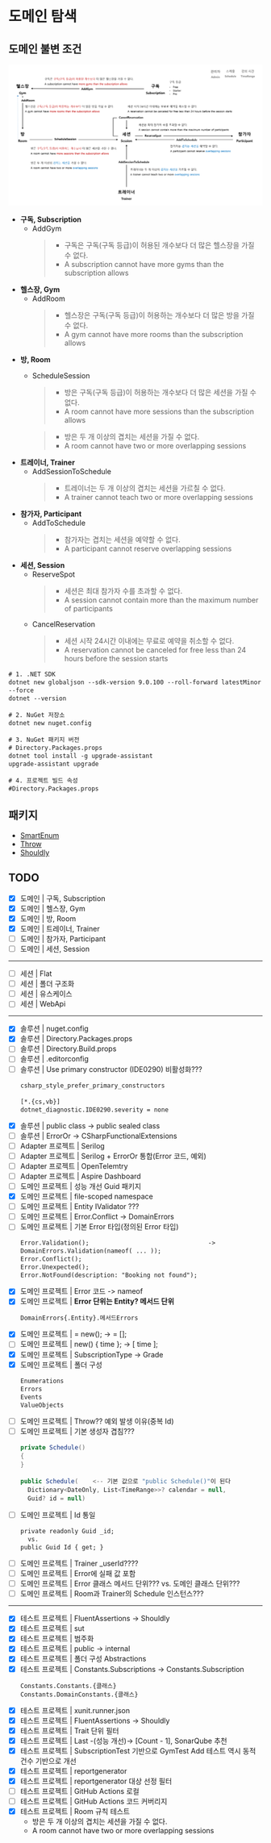 # 도메인 탐색

## 도메인 불변 조건

![](./.images/Invariants.png)

- **구독, Subscription**
  - AddGym
    > - 구독은 구독(구독 등급)이 허용된 개수보다 더 많은 헬스장을 가질 수 없다.
    > - A subscription cannot have more gyms than the subscription allows
- **헬스장, Gym**
  - AddRoom
    > - 헬스장은 구독(구독 등급)이 허용하는 개수보다 더 많은 방을 가질 수 없다.
    > - A gym cannot have more rooms than the subscription allows
- **방, Room**
  - ScheduleSession
    > - 방은 구독(구독 등급)이 허용하는 개수보다 더 많은 세션을 가질 수 없다.
    > - A room cannot have more sessions than the subscription allows

    > - 방은 두 개 이상의 겹치는 세션을 가질 수 없다.
    > - A room cannot have two or more overlapping sessions
- **트레이너, Trainer**
  - AddSessionToSchedule
    > - 트레이너는 두 개 이상의 겹치는 세션을 가르칠 수 없다.
    > - A trainer cannot teach two or more overlapping sessions
- **참가자, Participant**
  - AddToSchedule
    > - 참가자는 겹치는 세션을 예약할 수 없다.
    > - A participant cannot reserve overlapping sessions
- **세션, Session**
  - ReserveSpot
    > - 세션은 최대 참가자 수를 초과할 수 없다.
    > - A session cannot contain more than the maximum number of participants
  - CancelReservation
    > - 세션 시작 24시간 이내에는 무료로 예약을 취소할 수 없다.
    > - A reservation cannot be canceled for free less than 24 hours before the session starts


```shell
# 1. .NET SDK
dotnet new globaljson --sdk-version 9.0.100 --roll-forward latestMinor --force
dotnet --version

# 2. NuGet 저장소
dotnet new nuget.config

# 3. NuGet 패키지 버전
# Directory.Packages.props
dotnet tool install -g upgrade-assistant
upgrade-assistant upgrade

# 4. 프로젝트 빌드 속성
#Directory.Packages.props
```

## 패키지
- [SmartEnum](https://github.com/ardalis/SmartEnum)
- [Throw](https://github.com/amantinband/throw)
- [Shouldly](https://github.com/shouldly/shouldly)

## TODO
- [x] 도메인 | 구독, Subscription
- [x] 도메인 | 헬스장, Gym
- [x] 도메인 | 방, Room
- [x] 도메인 | 트레이너, Trainer
- [ ] 도메인 | 참가자, Participant
- [ ] 도메인 | 세션, Session
---
- [ ] 세션 | Flat
- [ ] 세션 | 폴더 구조화
- [ ] 세션 | 유스케이스
- [ ] 세션 | WebApi

---
- [x] 솔루션 | nuget.config
- [x] 솔루션 | Directory.Packages.props
- [ ] 솔루션 | Directory.Build.props
- [ ] 솔루션 | .editorconfig
- [ ] 솔루션 | Use primary constructor (IDE0290) 비활성화???
  ```
  csharp_style_prefer_primary_constructors

  [*.{cs,vb}]
  dotnet_diagnostic.IDE0290.severity = none
  ```
- [x] 솔루션 | public class -> public sealed class
- [ ] 솔루션 | ErrorOr -> CSharpFunctionalExtensions
- [ ] Adapter 프로젝트 | Serilog
- [ ] Adapter 프로젝트 | Serilog + ErrorOr 통합(Error 코드, 예외)
- [ ] Adapter 프로젝트 | OpenTelemtry
- [ ] Adapter 프로젝트 | Aspire Dashboard
- [ ] 도메인 프로젝트 | 성능 개선 Guid 패키지
- [x] 도메인 프로젝트 | file-scoped namespace
- [ ] 도메인 프로젝트 | Entity IValidator ???
- [ ] 도메인 프로젝트 | Error.Conflict -> DomainErrors
- [ ] 도메인 프로젝트 | 기본 Error 타입(정의된 Error 타입)
  ```
  Error.Validation();                                 -> DomainErrors.Validation(nameof( ... ));
  Error.Conflict();
  Error.Unexpected();
  Error.NotFound(description: "Booking not found");
  ```
- [x] 도메인 프로젝트 | Error 코드 -> nameof
- [x] 도메인 프로젝트 | **Error 단위는 Entity? 메서드 단위**
  ```
  DomainErrors{.Entity}.메서드Errors
  ```
- [x] 도메인 프로젝트 | = new(); -> = [];
- [ ] 도메인 프로젝트 | new() { time }; -> [ time ];
- [x] 도메인 프로젝트 | SubscriptionType -> Grade
- [x] 도메인 프로젝트 | 폴더 구성
  ```
  Enumerations
  Errors
  Events
  ValueObjects
  ```
- [ ] 도메인 프로젝트 | Throw?? 예외 발생 이유(중복 Id)
- [ ] 도메인 프로젝트 | 기본 생성자 겹침???
  ```cs
  private Schedule()
  {
  }

  public Schedule(    <-- 기본 값으로 "public Schedule()"이 된다
    Dictionary<DateOnly, List<TimeRange>>? calendar = null,
    Guid? id = null)
  ```
- [ ] 도메인 프로젝트 | Id 통일
  ```
  private readonly Guid _id;
    vs.
  public Guid Id { get; }
  ```
- [ ] 도메인 프로젝트 | Trainer _userId????
- [ ] 도메인 프로젝트 | Error에 실패 값 포함
- [ ] 도메인 프로젝트 | Error 클래스 메서드 단위??? vs. 도메인 클래스 단위???
- [ ] 도메인 프로젝트 | Room과 Trainer의 Schedule 인스턴스???
---
- [x] 테스트 프로젝트 | FluentAssertions -> Shouldly
- [x] 테스트 프로젝트 | sut
- [x] 테스트 프로젝트 | 범주화
- [x] 테스트 프로젝트 | public -> internal
- [x] 테스트 프로젝트 | 폴더 구성 Abstractions
- [x] 테스트 프로젝트 | Constants.Subscriptions -> Constants.Subscription
  ```
  Constants.Constants.{클래스}
  Constants.DomainConstants.{클래스}
  ```
- [x] 테스트 프로젝트 | xunit.runner.json
- [x] 테스트 프로젝트 | FluentAssertions -> Shouldly
- [x] 테스트 프로젝트 | Trait 단위 필터
- [x] 테스트 프로젝트 | Last -(성능 개선)-> [Count - 1], SonarQube 추천
- [x] 테스트 프로젝트 | SubscriptionTest 기반으로 GymTest Add 테스트 역시 동적 건수 기반으로 개선
- [x] 테스트 프로젝트 | reportgenerator
- [x] 테스트 프로젝트 | reportgenerator 대상 선정 필터
- [ ] 테스트 프로젝트 | GitHub Actions 로컬
- [ ] 테스트 프로젝트 | GitHub Actions 코드 커버리지
- [x] 테스트 프로젝트 | Room 규칙 테스트
  - 방은 두 개 이상의 겹치는 세션을 가질 수 없다.
  - A room cannot have two or more overlapping sessions

